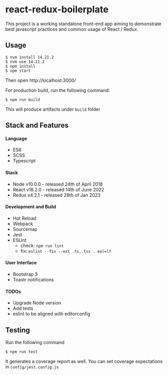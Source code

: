 # react-redux-boilerplate

This project is a working standalone front-end app aiming to demonstrate best javascript practices and common usage of React / Redux.

## Usage
```
$ nvm install 14.21.2
$ nvm use 14.21.2
$ npm install
$ npm start
```

Then open http://localhost:3000/

For production build, run the following command:

```
$ npm run build
```

This will produce artifacts under ``build`` folder

## Stack and Features

#### Language
- ES6
- SCSS
- Typescript

#### Stack
- Node v10.0.0 - released 24th of April 2018
- React v18.2.0 - released 14th of June 2022
- Redux v4.2.1 - released 28th of Jan 2023

#### Development and Build
- Hot Reload
- Webpack
- Sourcemap
- Jest
- ESLint
  - check: ``npm run lint``
  - fix: ``eslint --fix --ext .ts,.tsx . eol=lf``

#### User Interface
- Bootstrap 3
- Toastr notifications

#### TODOs

- Upgrade Node version
- Add tests
- eslint to be aligned with editorconfig

## Testing

Run the following command

```
$ npm run test
``` 

It generates a coverage report as well. You can set coverage expectations in ``config/jest.config.js``

